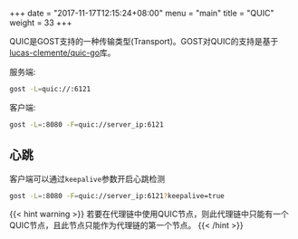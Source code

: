 +++
date = "2017-11-17T12:15:24+08:00"
menu = "main"
title = "QUIC"
weight = 33
+++

QUIC是GOST支持的一种传输类型(Transport)。GOST对QUIC的支持是基于[lucas-clemente/quic-go](https://github.com/lucas-clemente/quic-go)库。

服务端:

```bash
gost -L=quic://:6121
```

客户端:

```bash
gost -L=:8080 -F=quic://server_ip:6121
```

## 心跳

客户端可以通过`keepalive`参数开启心跳检测

```bash
gost -L=:8080 -F=quic://server_ip:6121?keepalive=true
```

{{< hint warning >}}
若要在代理链中使用QUIC节点，则此代理链中只能有一个QUIC节点，且此节点只能作为代理链的第一个节点。
{{< /hint >}}
